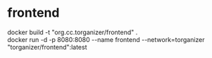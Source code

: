 # frontend

docker build -t "org.cc.torganizer/frontend" .  
docker run -d -p 8080:8080 --name frontend --network=torganizer "torganizer/frontend":latest
